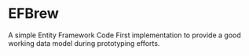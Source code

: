 EFBrew
======

A simple Entity Framework Code First implementation to provide a good working data model during prototyping efforts.
